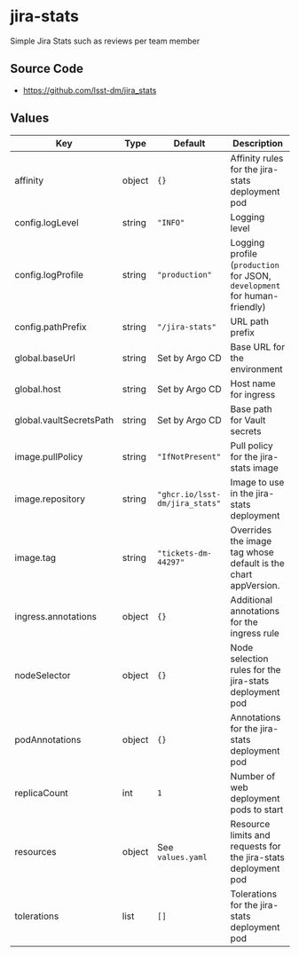 # jira-stats

Simple Jira Stats such as reviews per team member

## Source Code

* <https://github.com/lsst-dm/jira_stats>

## Values

| Key | Type | Default | Description |
|-----|------|---------|-------------|
| affinity | object | `{}` | Affinity rules for the jira-stats deployment pod |
| config.logLevel | string | `"INFO"` | Logging level |
| config.logProfile | string | `"production"` | Logging profile (`production` for JSON, `development` for human-friendly) |
| config.pathPrefix | string | `"/jira-stats"` | URL path prefix |
| global.baseUrl | string | Set by Argo CD | Base URL for the environment |
| global.host | string | Set by Argo CD | Host name for ingress |
| global.vaultSecretsPath | string | Set by Argo CD | Base path for Vault secrets |
| image.pullPolicy | string | `"IfNotPresent"` | Pull policy for the jira-stats image |
| image.repository | string | `"ghcr.io/lsst-dm/jira_stats"` | Image to use in the jira-stats deployment |
| image.tag | string | `"tickets-dm-44297"` | Overrides the image tag whose default is the chart appVersion. |
| ingress.annotations | object | `{}` | Additional annotations for the ingress rule |
| nodeSelector | object | `{}` | Node selection rules for the jira-stats deployment pod |
| podAnnotations | object | `{}` | Annotations for the jira-stats deployment pod |
| replicaCount | int | `1` | Number of web deployment pods to start |
| resources | object | See `values.yaml` | Resource limits and requests for the jira-stats deployment pod |
| tolerations | list | `[]` | Tolerations for the jira-stats deployment pod |

